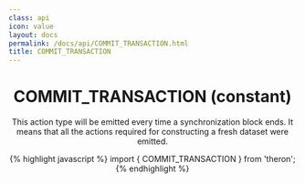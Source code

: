 ```yaml
---
class: api
icon: value
layout: docs
permalink: /docs/api/COMMIT_TRANSACTION.html
title: COMMIT_TRANSACTION
---
```


<header class="summary" markdown="1">

# COMMIT_TRANSACTION (constant)

This action type will be emitted every time a synchronization block ends. It
means that all the actions required for constructing a fresh dataset were emitted.

{% highlight javascript %}
import { COMMIT_TRANSACTION } from 'theron';
{% endhighlight %}

</header>
